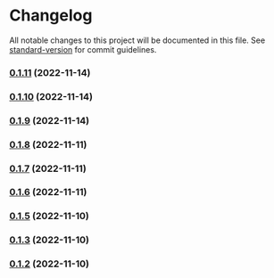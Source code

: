 # Changelog

All notable changes to this project will be documented in this file. See [standard-version](https://github.com/conventional-changelog/standard-version) for commit guidelines.

### [0.1.11](https://github.com/auser/pgmem/compare/v0.1.10...v0.1.11) (2022-11-14)

### [0.1.10](https://github.com/auser/pgmem/compare/v0.1.9...v0.1.10) (2022-11-14)

### [0.1.9](https://github.com/auser/pgmem/compare/v0.1.8...v0.1.9) (2022-11-14)

### [0.1.8](https://github.com/auser/pgmem/compare/v0.1.7...v0.1.8) (2022-11-11)

### [0.1.7](https://github.com/auser/pgmem/compare/v0.1.6...v0.1.7) (2022-11-11)

### [0.1.6](https://github.com/auser/pgmem/compare/v0.1.5...v0.1.6) (2022-11-11)

### [0.1.5](https://github.com/auser/pgmem/compare/v0.1.4...v0.1.5) (2022-11-10)

### [0.1.3](https://github.com/auser/pgmem/compare/v0.1.4...v0.1.3) (2022-11-10)

### [0.1.2](https://github.com/auser/pgmem/compare/v0.1.1...v0.1.2) (2022-11-10)
